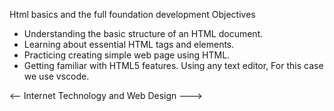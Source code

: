 Html basics and the full foundation development
Objectives
* Understanding the basic structure of an HTML document.
* Learning about essential HTML tags and elements.
* Practicing creating simple web page using HTML.
* Getting familiar with HTML5 features.
Using any text editor, For this case we use vscode.

<-- Internet Technology and Web Design --->
